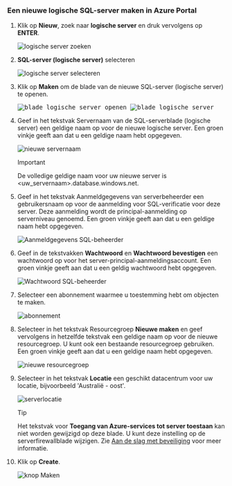 ### <a name="create-a-new-logical-sql-server-in-the-azure-portal"></a>Een nieuwe logische SQL-server maken in Azure Portal

1. Klik op **Nieuw**, zoek naar **logische server** en druk vervolgens op **ENTER**.

    ![logische server zoeken](./media/sql-data-warehouse-create-logical-server/search-logical-server.png)
2. **SQL-server (logische server)** selecteren 

    ![logische server selecteren](./media/sql-data-warehouse-create-logical-server/select-logical-server.png)
  
3. Klik op **Maken** om de blade van de nieuwe SQL-server (logische server) te openen.

   <kbd> ![blade logische server openen](./media/sql-data-warehouse-create-logical-server/open-logical-server-blade.png) </kbd>
    <kbd>![blade logische server](./media/sql-data-warehouse-create-logical-server/logical-server-blade.png) </kbd>
  
3. Geef in het tekstvak Servernaam van de SQL-serverblade (logische server) een geldige naam op voor de nieuwe logische server. Een groen vinkje geeft aan dat u een geldige naam hebt opgegeven.
    
    ![nieuwe servernaam](./media/sql-data-warehouse-create-logical-server/new-name-logical-server.png)

    > [!IMPORTANT]
    > De volledige geldige naam voor uw nieuwe server is <uw_servernaam>.database.windows.net.
    >
    
4. Geef in het tekstvak Aanmeldgegevens van serverbeheerder een gebruikersnaam op voor de aanmelding voor SQL-verificatie voor deze server. Deze aanmelding wordt de principal-aanmelding op serverniveau genoemd. Een groen vinkje geeft aan dat u een geldige naam hebt opgegeven.
    
    ![Aanmeldgegevens SQL-beheerder](./media/sql-data-warehouse-create-logical-server/sql-admin-login.png)
5. Geef in de tekstvakken **Wachtwoord** en **Wachtwoord bevestigen** een wachtwoord op voor het server-principal-aanmeldingsaccount. Een groen vinkje geeft aan dat u een geldig wachtwoord hebt opgegeven.
    
    ![Wachtwoord SQL-beheerder](./media/sql-data-warehouse-create-logical-server/sql-admin-password.png)
6. Selecteer een abonnement waarmee u toestemming hebt om objecten te maken.

    ![abonnement](./media/sql-data-warehouse-create-logical-server/subscription.png)
7. Selecteer in het tekstvak Resourcegroep **Nieuwe maken** en geef vervolgens in hetzelfde tekstvak een geldige naam op voor de nieuwe resourcegroep. U kunt ook een bestaande resourcegroep gebruiken. Een groen vinkje geeft aan dat u een geldige naam hebt opgegeven.

    ![nieuwe resourcegroep](./media/sql-data-warehouse-create-logical-server/new-resource-group.png)

8. Selecteer in het tekstvak **Locatie** een geschikt datacentrum voor uw locatie, bijvoorbeeld 'Australië - oost'.
    
    ![serverlocatie](./media/sql-data-warehouse-create-logical-server/server-location.png)
    
    > [!TIP]
    > Het tekstvak voor **Toegang van Azure-services tot server toestaan** kan niet worden gewijzigd op deze blade. U kunt deze instelling op de serverfirewallblade wijzigen. Zie [Aan de slag met beveiliging](../articles/sql-database/sql-database-manage-servers-portal.md) voor meer informatie.
    >
    
9. Klik op **Create**.

    ![knop Maken](./media/sql-data-warehouse-create-logical-server/create.png)



<!--HONumber=Feb17_HO3-->



